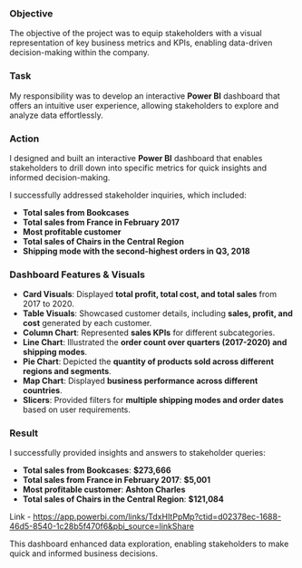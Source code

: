 ### **Objective**  
The objective of the project was to equip stakeholders with a visual representation of key business metrics and KPIs, enabling data-driven decision-making within the company.  

### **Task**  
My responsibility was to develop an interactive **Power BI** dashboard that offers an intuitive user experience, allowing stakeholders to explore and analyze data effortlessly.  

### **Action**  
I designed and built an interactive **Power BI** dashboard that enables stakeholders to drill down into specific metrics for quick insights and informed decision-making.  

I successfully addressed stakeholder inquiries, which included:  

- **Total sales from Bookcases**  
- **Total sales from France in February 2017**  
- **Most profitable customer**  
- **Total sales of Chairs in the Central Region**  
- **Shipping mode with the second-highest orders in Q3, 2018**  

### **Dashboard Features & Visuals**  

- **Card Visuals**: Displayed **total profit, total cost, and total sales** from 2017 to 2020.  
- **Table Visuals**: Showcased customer details, including **sales, profit, and cost** generated by each customer.  
- **Column Chart**: Represented **sales KPIs** for different subcategories.  
- **Line Chart**: Illustrated the **order count over quarters (2017-2020) and shipping modes**.  
- **Pie Chart**: Depicted the **quantity of products sold across different regions and segments**.  
- **Map Chart**: Displayed **business performance across different countries**.  
- **Slicers**: Provided filters for **multiple shipping modes and order dates** based on user requirements.  

### **Result**  
I successfully provided insights and answers to stakeholder queries:  

- **Total sales from Bookcases**: **$273,666**  
- **Total sales from France in February 2017**: **$5,001**  
- **Most profitable customer**: **Ashton Charles**  
- **Total sales of Chairs in the Central Region**: **$121,084**    

Link - https://app.powerbi.com/links/TdxHItPpMp?ctid=d02378ec-1688-46d5-8540-1c28b5f470f6&pbi_source=linkShare

This dashboard enhanced data exploration, enabling stakeholders to make quick and informed business decisions.
